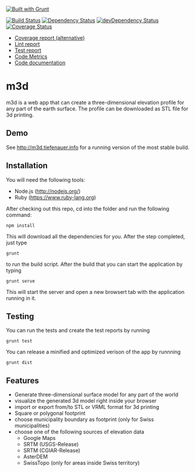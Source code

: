 [![Built with Grunt](https://cdn.gruntjs.com/builtwith.png)](http://gruntjs.com/)

[![Build Status](https://travis-ci.org/tiefenauer/m3d.svg?branch=master)](https://travis-ci.org/tiefenauer/m3d)
[![Dependency Status](https://david-dm.org/tiefenauer/m3d.svg)](https://david-dm.org/tiefenauer/m3d)
[![devDependency Status](https://david-dm.org/tiefenauer/m3d/dev-status.svg)](https://david-dm.org/tiefenauer/m3d#info=devDependencies)
[![Coverage Status](https://coveralls.io/repos/tiefenauer/m3d/badge.svg?branch=master)](https://coveralls.io/r/tiefenauer/m3d?branch=master)

* [Coverage report (alternative)](http://tiefenauer.github.io/m3d/coverage/)
* [Lint report](http://tiefenauer.github.io/m3d/jshint)
* [Test report](http://tiefenauer.github.io/m3d/tests)
* [Code Metrics](http://tiefenauer.github.io/m3d/metrics)
* [Code documentation](http://tiefenauer.github.io/m3d/doc)

m3d
===
m3d is a web app that can create a three-dimensional elevation profile for any part of the earth surface. The profile can be downloaded as STL file for 3d printing.

Demo
----
See http://m3d.tiefenauer.info for a running version of the most stable build.

Installation
------------
You will need the following tools:
- Node.js (http://nodejs.org/)
- Ruby (https://www.ruby-lang.org)

After checking out this repo, cd into the folder and run the following command:

    npm install

This will download all the dependencies for you. After the step completed, just type

    grunt

 to run the build script. After the build that you can start the application by typing

    grunt serve

This will start the server and open a new browsert tab with the application running in it.

Testing
-------
You can run the tests and create the test reports by running

    grunt test

You can release a minified and optimized verison of the app by runnning

    grunt dist

Features
--------
* Generate three-dimensional surface model for any part of the world
* visualize the generated 3d model right inside your browser
* import or export from/to STL or VRML format for 3d printing
* Square or polygonal footprint
* choose municipality boundary as footprint (only for Swiss municipalities)
* choose one of the following sources of elevation data
    *   Google Maps
    *   SRTM (USGS-Release)
    *   SRTM (CGIAR-Release)
    *   AsterDEM
    *   SwissTopo (only for areas inside Swiss territory)
